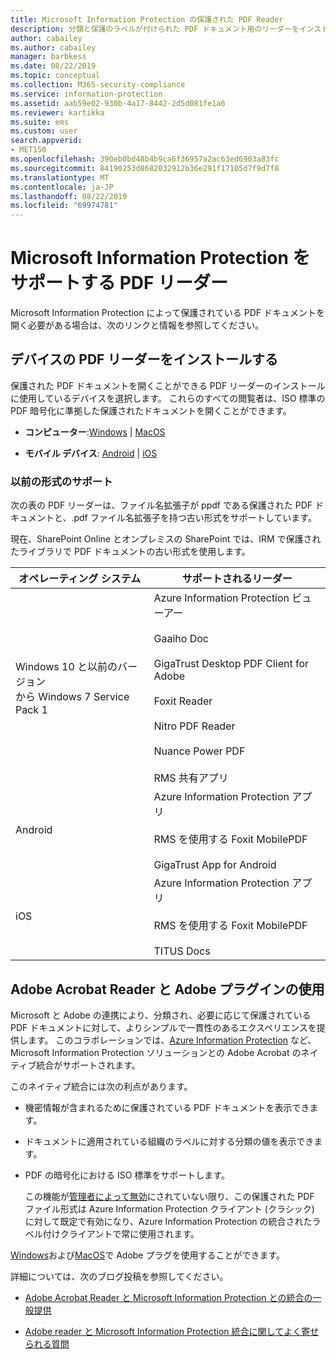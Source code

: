 ```yaml
---
title: Microsoft Information Protection の保護された PDF Reader
description: 分類と保護のラベルが付けられた PDF ドキュメント用のリーダーをインストールする
author: cabailey
ms.author: cabailey
manager: barbkess
ms.date: 08/22/2019
ms.topic: conceptual
ms.collection: M365-security-compliance
ms.service: information-protection
ms.assetid: aab59e02-930b-4a17-8442-2d5d081fe1a6
ms.reviewer: kartikka
ms.suite: ems
ms.custom: user
search.appverid:
- MET150
ms.openlocfilehash: 390eb0bd48b4b9ca6f36957a2ac63ed6903a83fc
ms.sourcegitcommit: 84190253d8682032912b36e291f17105d7f9d7f8
ms.translationtype: MT
ms.contentlocale: ja-JP
ms.lasthandoff: 08/22/2019
ms.locfileid: "69974781"
---
```

# <a name="pdf-readers-that-support-microsoft-information-protection"></a>Microsoft Information Protection をサポートする PDF リーダー

Microsoft Information Protection によって保護されている PDF ドキュメントを開く必要がある場合は、次のリンクと情報を参照してください。

## <a name="install-pdf-readers-for-your-device"></a>デバイスの PDF リーダーをインストールする

保護された PDF ドキュメントを開くことができる PDF リーダーのインストールに使用しているデバイスを選択します。 これらのすべての閲覧者は、ISO 標準の PDF 暗号化に準拠した保護されたドキュメントを開くことができます。

- **コンピューター**:[Windows](protected-pdf-readers-windows.md) | [MacOS](protected-pdf-readers-mac.md)

- **モバイル デバイス**: [Android](protected-pdf-readers-android.md) | [iOS](protected-pdf-readers-ios.md)

### <a name="support-for-previous-formats"></a>以前の形式のサポート

次の表の PDF リーダーは、ファイル名拡張子が ppdf である保護された PDF ドキュメントと、.pdf ファイル名拡張子を持つ古い形式をサポートしています。 

現在、SharePoint Online とオンプレミスの SharePoint では、IRM で保護されたライブラリで PDF ドキュメントの古い形式を使用します。


|オペレーティング システム|サポートされるリーダー|
|----------------|-----------------------------------|
|Windows 10 と以前のバージョン<br />から Windows 7 Service Pack 1|Azure Information Protection ビューアー<br /><br />Gaaiho Doc<br /><br />GigaTrust Desktop PDF Client for Adobe<br /><br />Foxit Reader<br /><br />Nitro PDF Reader<br /><br /> Nuance Power PDF<br /><br />RMS 共有アプリ|
|Android|Azure Information Protection アプリ<br /><br />RMS を使用する Foxit MobilePDF<br /><br />GigaTrust App for Android|
|iOS|Azure Information Protection アプリ<br /><br />RMS を使用する Foxit MobilePDF<br /><br />TITUS Docs|

## <a name="using-adobe-acrobat-reader-with-the-adobe-plug-in"></a>Adobe Acrobat Reader と Adobe プラグインの使用

Microsoft と Adobe の連携により、分類され、必要に応じて保護されている PDF ドキュメントに対して、よりシンプルで一貫性のあるエクスペリエンスを提供します。 このコラボレーションでは、[Azure Information Protection](../what-is-information-protection.md) など、Microsoft Information Protection ソリューションとの Adobe Acrobat のネイティブ統合がサポートされます。 

このネイティブ統合には次の利点があります。

- 機密情報が含まれるために保護されている PDF ドキュメントを表示できます。

- ドキュメントに適用されている組織のラベルに対する分類の値を表示できます。

- PDF の暗号化における ISO 標準をサポートします。
    
    この機能が[管理者によって無効](client-admin-guide-customizations.md#dont-protect-pdf-files-by-using-the-iso-standard-for-pdf-encryption)にされていない限り、この保護された PDF ファイル形式は Azure Information Protection クライアント (クラシック) に対して既定で有効になり、Azure Information Protection の統合されたラベル付けクライアントで常に使用されます。

[Windows](protected-pdf-readers-windows.md)および[MacOS](protected-pdf-readers-mac.md)で Adobe プラグを使用することができます。

詳細については、次のブログ投稿を参照してください。 

- [Adobe Acrobat Reader と Microsoft Information Protection との統合の一般提供](https://techcommunity.microsoft.com/t5/Azure-Information-Protection/General-Availability-of-Adobe-Acrobat-Reader-Integration-with/ba-p/298396)

- [Adobe reader と Microsoft Information Protection 統合に関してよく寄せられる質問](https://techcommunity.microsoft.com/t5/Microsoft-Information-Protection/Adobe-reader-and-Microsoft-Information-Protection-integration/ba-p/482219)
